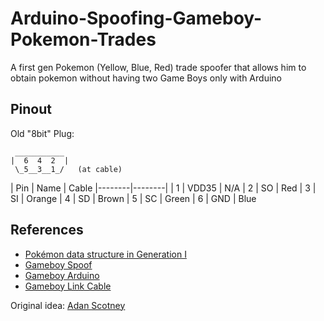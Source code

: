 Arduino-Spoofing-Gameboy-Pokemon-Trades
=======================================

A first gen Pokemon (Yellow, Blue, Red) trade spoofer that allows him to obtain pokemon without having two Game Boys only with Arduino

Pinout
--------------------------------------
Old "8bit" Plug:
```
 ___________
|  6  4  2  |
 \_5__3__1_/   (at cable)
 ```
| Pin | Name | Cable
|--------|--------|
|   1     |   VDD35     | N/A
|   2     |   SO     | Red
|   3     |   SI     | Orange
|   4     |   SD     | Brown
|   5     |   SC     | Green
|   6     |   GND     | Blue

References
--------------------------------------
- [Pokémon data structure in Generation I](http://bulbapedia.bulbagarden.net/wiki/Pok%C3%A9mon_data_structure_in_Generation_I)
- [Gameboy Spoof](https://bitbucket.org/adanscotney/gameboy-spoof/src/5f62f48b65c56db4bb6e19e7e532f4ef55b3ccce/)
- [Gameboy Arduino](https://github.com/tomvdb/gameboy-arduino)
- [Gameboy Link Cable](http://www.hardwarebook.info/Game_Boy_Link)

Original idea: [Adan Scotney](http://www.adanscotney.com/2014/01/spoofing-pokemon-trades-with-stellaris.html)
